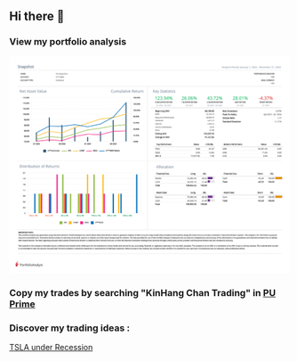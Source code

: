 ## Hi there 👋

### View my portfolio analysis
![View my portfolio analysis](Kin_Hang_Chan_2023_Q1_2024_Q4.png)<br>


### Copy my trades by searching "KinHang Chan Trading" in [PU Prime](https://copytrading.puprime.com/)

### Discover my trading ideas :
[TSLA under Recession](https://www.tradingview.com/chart/TSLA/kSHKWM8K-TSLA-under-Recession/)

